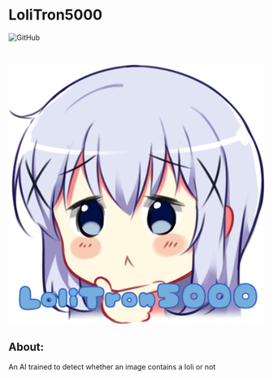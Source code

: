 # LoliTron5000

![GitHub](https://img.shields.io/github/license/korakoe/LoliTron5000?style=for-the-badge)

 <br />
 <p align="center">
   <a href="https://github.com/korakoe/LoliTron5000">
     <img src="GitArt/logo.png" alt="Logo" width="512" height="512">
   </a>


## About:

An AI trained to detect whether an image contains a loli or not
